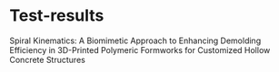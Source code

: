 # Test-results
Spiral Kinematics: A Biomimetic Approach to Enhancing Demolding Efficiency in 3D-Printed Polymeric Formworks for Customized Hollow Concrete Structures
